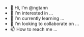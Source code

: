 - 👋 Hi, I’m @ngtann
- 👀 I’m interested in ...
- 🌱 I’m currently learning ...
- 💞️ I’m looking to collaborate on ...
- 📫 How to reach me ...

<!---
ngtann/ngtann is a ✨ special ✨ repository because its `README.md` (this file) appears on your GitHub profile.
You can click the Preview link to take a look at your changes.
--->
